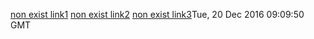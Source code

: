 [non exist link1](../nonexisted1.md)   [non exist link2](../nonexisted2.md)  [non exist link3](../nonexisted3.md)Tue, 20 Dec 2016 09:09:50 GMT

